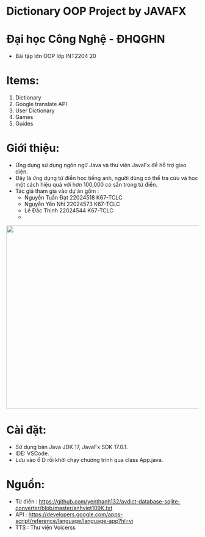 # Dictionary OOP Project by JAVAFX

# Đại học Công Nghệ - ĐHQGHN
* Bài tập lớn OOP lớp INT2204 20

# Items:
1. Dictionary
2. Google translate API
3. User Dictionary
4. Games
5. Guides

# Giới thiệu:
* Ứng dụng sử dụng ngôn ngữ Java và thư viện JavaFx để hỗ trợ giao diện.
* Đây là ứng dụng từ điển học tiếng anh, người dùng có thể tra cứu và học một cách hiệu quả với hơn 100,000 có sẵn trong từ điển.
* Tác giả tham gia vào dự án gồm :
  - Nguyễn Tuấn Đạt 22024518 K67-TCLC
  - Nguyễn Yến Nhi 22024573 K67-TCLC
  - Lê Đắc Thịnh 22024544 K67-TCLC
  - 
<p align="center">
<img width="640" height="480" src="https://i.imgur.com/V4bD7x1.png">
</p>

# Cài đặt:
* Sử dụng bản Java JDK 17, JavaFx SDK 17.0.1.
* IDE: VSCode.
* Lưu vào ổ D rồi khởi chạy chương trình qua class App.java.

# Nguồn:
* Từ điển : https://github.com/yenthanh132/avdict-database-sqlite-converter/blob/master/anhviet109K.txt
* API : https://developers.google.com/apps-script/reference/language/language-app?hl=vi
* TTS : Thư viện Voicerss
